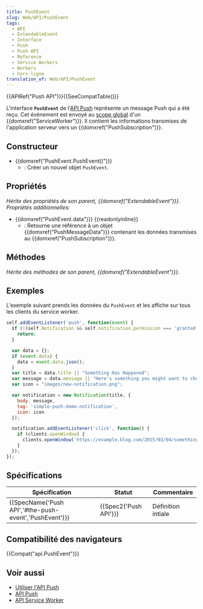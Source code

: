```yaml
---
title: PushEvent
slug: Web/API/PushEvent
tags:
  - API
  - ExtendableEvent
  - Interface
  - Push
  - Push API
  - Reference
  - Service Workers
  - Workers
  - hors-ligne
translation_of: Web/API/PushEvent
---
```

{{APIRef("Push API")}}{{SeeCompatTable()}}

L'interface **`PushEvent`** de l'[API Push](/en-US/docs/Web/API/Push_API) représente un message Push qui a été reçu. Cet événement est envoyé au [scope global](/fr/docs/Web/API/ServiceWorkerGlobalScope) d'un {{domxref("ServiceWorker")}}. Il contient les informations transmises de l'application serveur vers un {{domxref("PushSubscription")}}.

## Constructeur

- {{domxref("PushEvent.PushEvent()")}}
  - : Créer un nouvel objet `PushEvent`.

## Propriétés

_Hérite des propriétés de son parent, {{domxref("ExtendableEvent")}}. Propriétés additionnelles:_

- {{domxref("PushEvent.data")}} {{readonlyinline}}
  - : Retourne une référence à un objet {{domxref("PushMessageData")}} contenant les données transmises au {{domxref("PushSubscription")}}.

## Méthodes

_Hérite des méthodes de son parent, {{domxref("ExtendableEvent")}}_.

## Exemples

L'exemple suivant prends les données du `PushEvent` et les affiche sur tous les clients du service worker.

```js
self.addEventListener('push', function(event) {
  if (!(self.Notification && self.notification.permission === 'granted')) {
    return;
  }

  var data = {};
  if (event.data) {
    data = event.data.json();
  }
  var title = data.title || "Something Has Happened";
  var message = data.message || "Here's something you might want to check out.";
  var icon = "images/new-notification.png";

  var notification = new Notification(title, {
    body: message,
    tag: 'simple-push-demo-notification',
    icon: icon
  });

  notification.addEventListener('click', function() {
    if (clients.openWindow) {
      clients.openWindow('https://example.blog.com/2015/03/04/something-new.html');
    }
  });
});
```

## Spécifications

| Spécification                                                            | Statut                       | Commentaire        |
| ------------------------------------------------------------------------ | ---------------------------- | ------------------ |
| {{SpecName('Push API','#the-push-event','PushEvent')}} | {{Spec2('Push API')}} | Définition intiale |

## Compatibilité des navigateurs

{{Compat("api.PushEvent")}}

## Voir aussi

- [Utiliser l'API Push](/fr/docs/Web/API/Push_API/Using_the_Push_API)
- [API Push](/fr/docs/Web/API/Push_API)
- [API Service Worker](/fr/docs/Web/API/Service_Worker_API)
